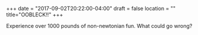 +++
date = "2017-09-02T20:22:00-04:00"
draft = false
location = ""
title="OOBLECK!!"
+++

Experience over 1000 pounds of non-newtonian fun. What could go wrong? 
